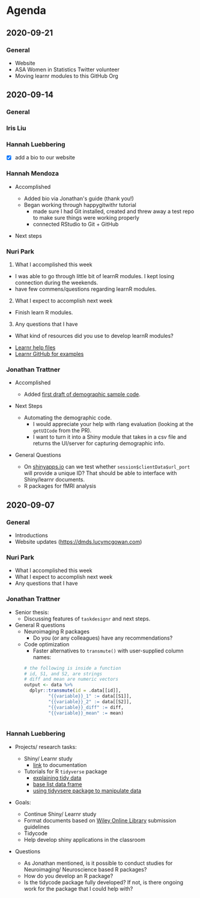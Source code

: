 # Agenda

## 2020-09-21

### General

* Website
* ASA Women in Statistics Twitter volunteer
* Moving learnr modules to this GitHub Org

## 2020-09-14

### General

### Iris Liu

### Hannah Luebbering

- [x] add a bio to our website

### Hannah Mendoza

* Accomplished 
  * Added bio via Jonathan's guide (thank you!)
  * Began working through happygitwithr tutorial
    - made sure I had Git installed, created and threw away a test repo to make sure things were working properly
    - connected RStudio to Git + GitHub
  
* Next steps

### Nuri Park

1. What I accomplished this week
 - I was able to go through little bit of learnR modules. I kept losing connection during the weekends. 
 - have few commens/questions regarding learnR modules. 
2. What I expect to accomplish next week
 - Finish learn R modules. 
3. Any questions that I have 
 - What kind of resources did you use to develop learnR modules? 
  * [Learnr help files](https://rstudio.github.io/learnr/#Exercises)
  * [Learnr GitHub for examples](https://github.com/rstudio/learnr/tree/master/inst/tutorials/)

### Jonathan Trattner

* Accomplished
  * Added [first draft of demographic sample code](https://github.com/LucyMcGowan/teaching-r-study/pull/3).

* Next Steps
  * Automating the demographic code. 
    * I would appreciate your help with rlang evaluation (looking at the `getUICode` from the PR).
    * I want to turn it into a Shiny module that takes in a csv file and returns the UI/server for capturing demographic info.
 
* General Questions
  * On [shinyapps.io](https://www.shinyapps.io) can we test whether `session$clientData$url_port` will provide a unique ID? That should be able to interface with Shiny/learnr documents.
  * R packages for fMRI analysis

## 2020-09-07

### General

* Introductions
* Website updates (https://dmds.lucymcgowan.com)

### Nuri Park

* What I accomplished this week
* What I expect to accomplish next week
* Any questions that I have 

### Jonathan Trattner

* Senior thesis:
  * Discussing features of `taskdesignr` and next steps.
* General R questions
  * Neuroimaging R packages
    * Do you (or any colleagues) have any recommendations?
  * Code optimization
    * Faster alternatives to `transmute()` with user-supplied column names:
    ```r
    # the following is inside a function
    # id, S1, and S2, are strings
    # diff and mean are numeric vectors
    output <- data %>%
      dplyr::transmute(id = .data[[id]],
             "{{variable}}_1" := data[[S1]],
             "{{variable}}_2" := data[[S2]],
             "{{variable}}_diff" := diff,
             "{{variable}}_mean" := mean)
   ```

### Hannah Luebbering

* Projects/ research tasks:
  * Shiny/ Learnr study
    * [link](https://github.com/hluebbering/shiny-learnr-study) to documentation
  * Tutorials for R `tidyverse` package
    * [explaining tidy data](https://github.com/hluebbering/explaining-tidy-data)
    * [base list data frame](https://github.com/hluebbering/base-list-data-frame)
    * [using tidyvsere package to manipulate data](https://github.com/hluebbering/tidyverse-manipulating-data)
 
* Goals:
  * Continue Shiny/ Learnr study
  * Format documents based on [Wiley Online Library](https://onlinelibrary.wiley.com/page/journal/20491573/homepage/forauthors.html) submission guidelines 
  * Tidycode
  * Help develop shiny applications in the classroom
  

* Questions 
  * As Jonathan mentioned, is it possible to conduct studies for Neuroimaging/ Neuroscience based R packages?
  * How do you develop an R package?
  * Is the tidycode package fully developed? If not, is there ongoing work for the package that I could help with?
  

  
